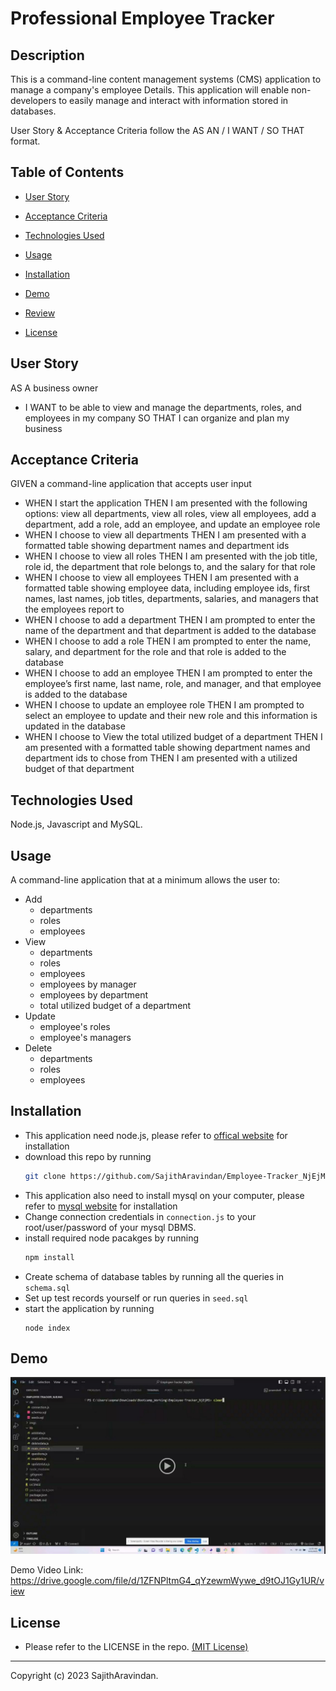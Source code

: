 # Professional Employee Tracker

## Description
This is a command-line content management systems (CMS) application to manage a company's employee Details. This application will enable  non-developers to easily manage and interact with information stored in databases.

User Story & Acceptance Criteria follow the AS AN / I WANT / SO THAT format.


## Table of Contents 
  
   * [User Story](#User-Story) 
  
   * [Acceptance Criteria](#Acceptance-Criteria)
  
   * [Technologies Used](#Technologies-Used) 
  
   * [Usage](#Usage) 

   * [Installation](#Installation) 

   * [Demo](#Demo) 

   * [Review](#Review) 
  
   * [License](#license) 


## User Story
AS A business owner
* I WANT to be able to view and manage the departments, roles, and employees in my company
    SO THAT I can organize and plan my business


## Acceptance Criteria

GIVEN a command-line application that accepts user input

* WHEN I start the application
    THEN I am presented with the following options: view all departments, view all roles, view all employees, add a department, add a role, add an employee, and update an employee role
* WHEN I choose to view all departments
    THEN I am presented with a formatted table showing department names and department ids
* WHEN I choose to view all roles
    THEN I am presented with the job title, role id, the department that role belongs to, and the salary for that role
* WHEN I choose to view all employees
    THEN I am presented with a formatted table showing employee data, including employee ids, first names, last names, job titles, departments, salaries, and managers that the employees report to
* WHEN I choose to add a department
    THEN I am prompted to enter the name of the department and that department is added to the database
* WHEN I choose to add a role
    THEN I am prompted to enter the name, salary, and department for the role and that role is added to the database
* WHEN I choose to add an employee
    THEN I am prompted to enter the employee’s first name, last name, role, and manager, and that employee is added to the database
* WHEN I choose to update an employee role
    THEN I am prompted to select an employee to update and their new role and this information is updated in the database
* WHEN I choose to View the total utilized budget of a department
    THEN I am presented with a formatted table showing department names and department ids to chose from
    THEN I am presented with a utilized budget of that department


## Technologies Used
Node.js, Javascript and MySQL.


## Usage
A command-line application that at a minimum allows the user to:

* Add 
    *  departments
    *  roles
    *  employees
* View 
    *  departments
    *  roles
    *  employees
    *  employees by manager
    *  employees by department
    *  total utilized budget of a department
* Update 
    *  employee's roles
    *  employee's managers
* Delete 
    *  departments
    *  roles
    *  employees


## Installation
* This application need node.js, please refer to [offical website](https://nodejs.org/en/download/) for installation
* download this repo by running
    ```bash
    git clone https://github.com/SajithAravindan/Employee-Tracker_NjEjMS.git
    ```
* This application also need to install mysql on your computer, please refer to [mysql website](https://www.mysql.com/downloads/) for installation
* Change connection credentials in ```connection.js``` to your root/user/password of your mysql DBMS.
* install required node pacakges by running
    ```bash
    npm install
    ```
* Create schema of database tables by running all the queries in ```schema.sql```
* Set up test records yourself or run queries in ```seed.sql```
* start the application by running
    ```
    node index
    ```
  
## Demo

[![Watch the video](./imgs/demo.jpg)](https://drive.google.com/file/d/1ZFNPltmG4_qYzewmWywe_d9tOJ1Gy1UR/view)


Demo Video Link: https://drive.google.com/file/d/1ZFNPltmG4_qYzewmWywe_d9tOJ1Gy1UR/view


## License
* Please refer to the LICENSE in the repo. <a href="https://github.com/SajithAravindan/readme-generator-NJS/blob/main/LICENSE">(MIT License)</a>


---

Copyright (c) 2023 SajithAravindan.

